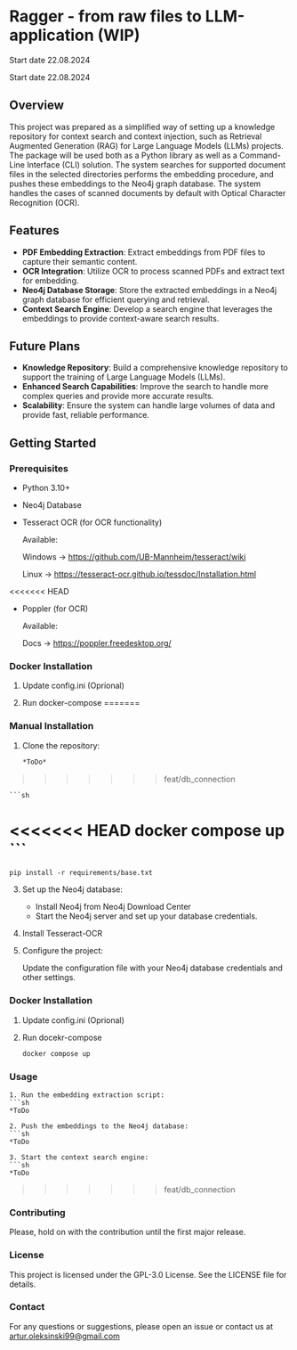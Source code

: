 # Ragger - from raw files to LLM-application (WIP)

Start date 22.08.2024

Start date 22.08.2024

## Overview

This project was prepared as a simplified way of setting up a knowledge repository for context search and context injection, such as Retrieval Augmented Generation (RAG) for Large Language Models (LLMs) projects. The package will be used both as a Python library as well as a Command-Line Interface (CLI) solution. The system searches for supported document files in the selected directories performs the embedding procedure, and pushes these embeddings to the Neo4j graph database. The system handles the cases of scanned documents by default with Optical Character Recognition (OCR).


## Features
- **PDF Embedding Extraction**: Extract embeddings from PDF files to capture their semantic content.
- **OCR Integration**: Utilize OCR to process scanned PDFs and extract text for embedding.
- **Neo4j Database Storage**: Store the extracted embeddings in a Neo4j graph database for efficient querying and retrieval.
- **Context Search Engine**: Develop a search engine that leverages the embeddings to provide context-aware search results.

## Future Plans
- **Knowledge Repository**: Build a comprehensive knowledge repository to support the training of Large Language Models (LLMs).
- **Enhanced Search Capabilities**: Improve the search to handle more complex queries and provide more accurate results.
- **Scalability**: Ensure the system can handle large volumes of data and provide fast, reliable performance.

## Getting Started
### Prerequisites
- Python 3.10+
- Neo4j Database
- Tesseract OCR (for OCR functionality)
    
    Available:

    Windows -> https://github.com/UB-Mannheim/tesseract/wiki
    
    Linux -> https://tesseract-ocr.github.io/tessdoc/Installation.html

<<<<<<< HEAD
- Poppler (for OCR)

    Available:

    Docs -> https://poppler.freedesktop.org/

### Docker Installation

1. Update config.ini (Oprional)

2. Run docker-compose
=======
### Manual Installation
1. Clone the repository:
   ```sh
   *ToDo*
>>>>>>> feat/db_connection

    ```sh
<<<<<<< HEAD
    docker compose up
    ```
=======
    pip install -r requirements/base.txt
3. Set up the Neo4j database:

    * Install Neo4j from Neo4j Download Center
    * Start the Neo4j server and set up your database credentials.

4. Install Tesseract-OCR

5. Configure the project:

    Update the configuration file with your Neo4j database credentials and other settings.

### Docker Installation

1. Update config.ini (Oprional)

2. Run docekr-compose

    ```sh
    docker compose up
    ```
### Usage
    1. Run the embedding extraction script:
    ```sh
    *ToDo

    2. Push the embeddings to the Neo4j database:
    ```sh
    *ToDo

    3. Start the context search engine:
    ```sh
    *ToDo
>>>>>>> feat/db_connection

### Contributing
Please, hold on with the contribution until the first major release.

### License
This project is licensed under the GPL-3.0 License. See the LICENSE file for details.

### Contact
For any questions or suggestions, please open an issue or contact us at artur.oleksinski99@gmail.com
